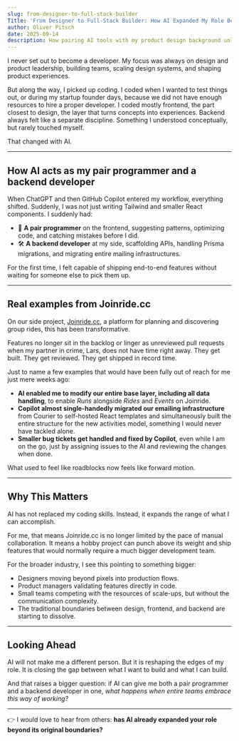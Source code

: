 ```yaml
---
slug: from-designer-to-full-stack-builder
Title: 'From Designer to Full-Stack Builder: How AI Expanded My Role Beyond Design and Frontend'
author: Oliver Pitsch
date: 2025-09-14
description: How pairing AI tools with my product design background unlocked full-stack velocity and rewired how I ship.
---
```


I never set out to become a developer. My focus was always on design and product leadership, building teams, scaling design systems, and shaping product experiences.

But along the way, I picked up coding. I coded when I wanted to test things out, or during my startup founder days, because we did not have enough resources to hire a proper developer. I coded mostly frontend, the part closest to design, the layer that turns concepts into experiences. Backend always felt like a separate discipline. Something I understood conceptually, but rarely touched myself.

That changed with AI.

---

## How AI acts as my pair programmer and a backend developer

When ChatGPT and then GitHub Copilot entered my workflow, everything shifted. Suddenly, I was not just writing Tailwind and smaller React components. I suddenly had:

- 👥 **A pair programmer** on the frontend, suggesting patterns, optimizing code, and catching mistakes before I did.
- 🛠️ **A backend developer** at my side, scaffolding APIs, handling Prisma migrations, and migrating entire mailing infrastructures.

For the first time, I felt capable of shipping end-to-end features without waiting for someone else to pick them up.

---

## Real examples from Joinride.cc

On our side project, [Joinride.cc](https://joinride.cc), a platform for planning and discovering group rides, this has been transformative.

Features no longer sit in the backlog or linger as unreviewed pull requests when my partner in crime, Lars, does not have time right away. They get built. They get reviewed. They get shipped in record time.

Just to name a few examples that would have been fully out of reach for me just mere weeks ago:

- **AI enabled me to modify our entire base layer, including all data handling**, to enable _Runs_ alongside _Rides_ and _Events_ on Joinride.
- **Copilot almost single-handedly migrated our emailing infrastructure** from Courier to self-hosted React templates and simultaneously built the entire structure for the new activities model, something I would never have tackled alone.
- **Smaller bug tickets get handled and fixed by Copilot**, even while I am on the go, just by assigning issues to the AI and reviewing the changes when done.

What used to feel like roadblocks now feels like forward motion.

---

## Why This Matters

AI has not replaced my coding skills. Instead, it expands the range of what I can accomplish.

For me, that means Joinride.cc is no longer limited by the pace of manual collaboration. It means a hobby project can punch above its weight and ship features that would normally require a much bigger development team.

For the broader industry, I see this pointing to something bigger:

- Designers moving beyond pixels into production flows.
- Product managers validating features directly in code.
- Small teams competing with the resources of scale-ups, but without the communication complexity.
- The traditional boundaries between design, frontend, and backend are starting to dissolve.

---

## Looking Ahead

AI will not make me a different person. But it is reshaping the edges of my role. It is closing the gap between what I want to build and what I can build.

And that raises a bigger question: if AI can give me both a pair programmer and a backend developer in one, _what happens when entire teams embrace this way of working?_

---

👉 I would love to hear from others: **has AI already expanded your role beyond its original boundaries?**
